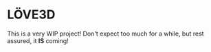 # LÖVE3D

This is a very WIP project! Don't expect too much for a while, but rest assured, it **IS** coming!
